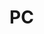 # PC
<div id="sheas_container_pc"><div style="width:100%; height:100%"><div class="loader"></div></div></div>